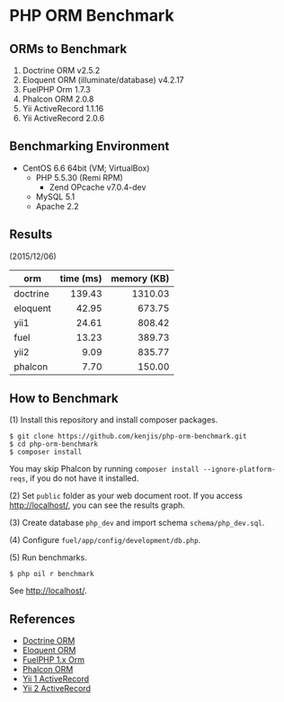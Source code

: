 # PHP ORM Benchmark

## ORMs to Benchmark

1. Doctrine ORM v2.5.2
1. Eloquent ORM (illuminate/database) v4.2.17
1. FuelPHP Orm 1.7.3
1. Phalcon ORM 2.0.8
1. Yii ActiveRecord 1.1.16
1. Yii ActiveRecord 2.0.6

## Benchmarking Environment

* CentOS 6.6 64bit (VM; VirtualBox)
  * PHP 5.5.30 (Remi RPM)
    * Zend OPcache v7.0.4-dev
  * MySQL 5.1
  * Apache 2.2

## Results

(2015/12/06)

|orm                |time (ms)|memory (KB) |
|-------------------|--------:|-----------:|
|doctrine           |   139.43|     1310.03|
|eloquent           |    42.95|      673.75|
|yii1               |    24.61|      808.42|
|fuel               |    13.23|      389.73|
|yii2               |     9.09|      835.77|
|phalcon            |     7.70|      150.00|

## How to Benchmark

(1) Install this repository and install composer packages.

~~~
$ git clone https://github.com/kenjis/php-orm-benchmark.git
$ cd php-orm-benchmark
$ composer install
~~~

You may skip Phalcon by running `composer install --ignore-platform-reqs`, if you do not have it installed.

(2) Set `public` folder as your web document root. If you access <http://localhost/>, you can see the results graph.

(3) Create database `php_dev` and import schema `schema/php_dev.sql`.

(4) Configure `fuel/app/config/development/db.php`.

(5) Run benchmarks.

~~~
$ php oil r benchmark
~~~

See <http://localhost/>.

## References

* [Doctrine ORM](http://www.doctrine-project.org/projects/orm.html)
* [Eloquent ORM](https://github.com/illuminate/database)
* [FuelPHP 1.x Orm](http://fuelphp.com/docs/packages/orm/intro.html)
* [Phalcon ORM](http://docs.phalconphp.com/en/latest/reference/models.html)
* [Yii 1 ActiveRecord](http://www.yiiframework.com/doc/guide/1.1/en/database.ar)
* [Yii 2 ActiveRecord](http://www.yiiframework.com/doc-2.0/guide-db-active-record.html)
